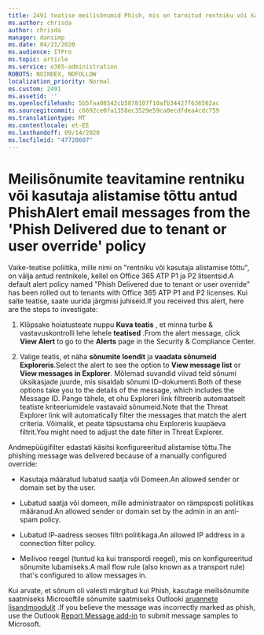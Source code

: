 ```yaml
---
title: 2491 teatise meilisõnumid Phish, mis on tarnitud rentniku või kasutaja alistamise poliitika tõttu
ms.author: chrisda
author: chrisda
manager: dansimp
ms.date: 04/21/2020
ms.audience: ITPro
ms.topic: article
ms.service: o365-administration
ROBOTS: NOINDEX, NOFOLLOW
localization_priority: Normal
ms.custom: 2491
ms.assetid: ''
ms.openlocfilehash: 5b5faa08542cb5878107f10afb34427f636562ac
ms.sourcegitcommit: c6692ce0fa1358ec3529e59ca0ecdfdea4cdc759
ms.translationtype: MT
ms.contentlocale: et-EE
ms.lasthandoff: 09/14/2020
ms.locfileid: "47728607"
---
```

# <a name="alert-email-messages-from-the-phish-delivered-due-to-tenant-or-user-override-policy"></a><span data-ttu-id="c50fb-102">Meilisõnumite teavitamine rentniku või kasutaja alistamise tõttu antud Phish</span><span class="sxs-lookup"><span data-stu-id="c50fb-102">Alert email messages from the 'Phish Delivered due to tenant or user override' policy</span></span>

<span data-ttu-id="c50fb-103">Vaike-teatise poliitika, mille nimi on "rentniku või kasutaja alistamise tõttu", on välja antud rentnikele, kellel on Office 365 ATP P1 ja P2 litsentsid.</span><span class="sxs-lookup"><span data-stu-id="c50fb-103">A default alert policy named "Phish Delivered due to tenant or user override" has been rolled out to tenants with Office 365 ATP P1 and P2 licenses.</span></span> <span data-ttu-id="c50fb-104">Kui saite teatise, saate uurida järgmisi juhiseid.</span><span class="sxs-lookup"><span data-stu-id="c50fb-104">If you received this alert, here are the steps to investigate:</span></span>

1. <span data-ttu-id="c50fb-105">Klõpsake hoiatusteate nuppu **Kuva teatis** , et minna turbe & vastavuskontrolli lehe lehele **teatised** .</span><span class="sxs-lookup"><span data-stu-id="c50fb-105">From the alert message, click **View Alert** to go to the **Alerts** page in the Security & Compliance Center.</span></span>

2. <span data-ttu-id="c50fb-106">Valige teatis, et näha **sõnumite loendit** ja **vaadata sõnumeid Exploreris**.</span><span class="sxs-lookup"><span data-stu-id="c50fb-106">Select the alert to see the option to **View message list** or **View messages in Explorer**.</span></span> <span data-ttu-id="c50fb-107">Mõlemad suvandid viivad teid sõnumi üksikasjade juurde, mis sisaldab sõnumi ID-dokumenti.</span><span class="sxs-lookup"><span data-stu-id="c50fb-107">Both of these options take you to the details of the message, which includes the Message ID.</span></span> <span data-ttu-id="c50fb-108">Pange tähele, et ohu Exploreri link filtreerib automaatselt teatiste kriteeriumidele vastavaid sõnumeid.</span><span class="sxs-lookup"><span data-stu-id="c50fb-108">Note that the Threat Explorer link will automatically filter the messages that match the alert criteria.</span></span> <span data-ttu-id="c50fb-109">Võimalik, et peate täpsustama ohu Exploreris kuupäeva filtrit.</span><span class="sxs-lookup"><span data-stu-id="c50fb-109">You might need to adjust the date filter in Threat Explorer.</span></span>

<span data-ttu-id="c50fb-110">Andmepüügifilter edastati käsitsi konfigureeritud alistamise tõttu.</span><span class="sxs-lookup"><span data-stu-id="c50fb-110">The phishing message was delivered because of a manually configured override:</span></span>

- <span data-ttu-id="c50fb-111">Kasutaja määratud lubatud saatja või Domeen.</span><span class="sxs-lookup"><span data-stu-id="c50fb-111">An allowed sender or domain set by the user.</span></span>

- <span data-ttu-id="c50fb-112">Lubatud saatja või domeen, mille administraator on rämpsposti poliitikas määranud.</span><span class="sxs-lookup"><span data-stu-id="c50fb-112">An allowed sender or domain set by the admin in an anti-spam policy.</span></span>

- <span data-ttu-id="c50fb-113">Lubatud IP-aadress seoses filtri poliitikaga.</span><span class="sxs-lookup"><span data-stu-id="c50fb-113">An allowed IP address in a connection filter policy.</span></span>

- <span data-ttu-id="c50fb-114">Meilivoo reegel (tuntud ka kui transpordi reegel), mis on konfigureeritud sõnumite lubamiseks.</span><span class="sxs-lookup"><span data-stu-id="c50fb-114">A mail flow rule (also known as a transport rule) that's configured to allow messages in.</span></span>

<span data-ttu-id="c50fb-115">Kui arvate, et sõnum oli valesti märgitud kui Phish, kasutage meilisõnumite saatmiseks Microsoftile sõnumite saatmiseks Outlooki [aruannete lisandmoodulit](https://support.office.com/article/b5caa9f1-cdf3-4443-af8c-ff724ea719d2) .</span><span class="sxs-lookup"><span data-stu-id="c50fb-115">If you believe the message was incorrectly marked as phish, use the Outlook [Report Message add-in](https://support.office.com/article/b5caa9f1-cdf3-4443-af8c-ff724ea719d2) to submit message samples to Microsoft.</span></span>
